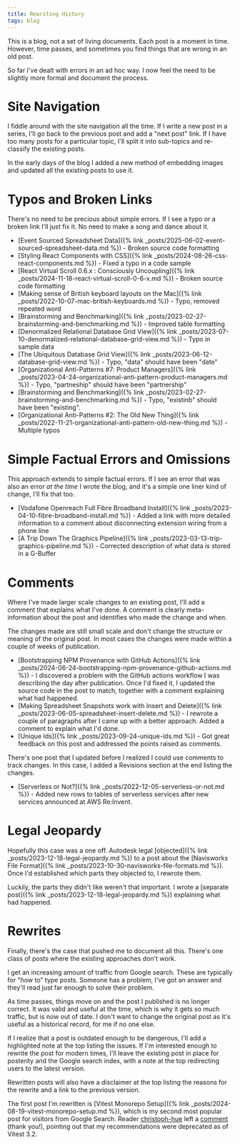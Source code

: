 ```yaml
---
title: Rewriting History
tags: blog
---
```


This is a blog, not a set of living documents. Each post is a moment in time. However, time passes, and sometimes you find things that are wrong in an old post. 

So far I've dealt with errors in an ad hoc way. I now feel the need to be slightly more formal and document the process.

# Site Navigation

I fiddle around with the site navigation all the time. If I write a new post in a series, I'll go back to the previous post and add a "next post" link. If I have too many posts for a particular topic, I'll split it into sub-topics and re-classify the existing posts. 

In the early days of the blog I added a new method of embedding images and updated all the existing posts to use it. 

# Typos and Broken Links

There's no need to be precious about simple errors. If I see a typo or a broken link I'll just fix it. No need to make a song and dance about it.

* [Event Sourced Spreadsheet Data]({% link _posts/2025-06-02-event-sourced-spreadsheet-data.md %}) - Broken source code formatting
* [Styling React Components with CSS]({% link _posts/2024-08-26-css-react-components.md %}) - Fixed a typo in a code sample
* [React Virtual Scroll 0.6.x : Consciously Uncoupling]({% link _posts/2024-11-18-react-virtual-scroll-0-6-x.md %}) - Broken source code formatting
* [Making sense of British keyboard layouts on the Mac]({% link _posts/2022-10-07-mac-british-keyboards.md %}) - Typo, removed repeated word
* [Brainstorming and Benchmarking]({% link _posts/2023-02-27-brainstorming-and-benchmarking.md %}) - Improved table formatting
* [Denormalized Relational Database Grid View]({% link _posts/2023-07-10-denormalized-relational-database-grid-view.md %}) - Typo in sample data
* [The Ubiquitous Database Grid View]({% link _posts/2023-06-12-database-grid-view.md %}) - Typo, "data" should have been "date"
* [Organizational Anti-Patterns #7: Product Managers]({% link _posts/2023-04-24-organizational-anti-pattern-product-managers.md %}) - Typo, "partneship" should have been "partnership"
* [Brainstorming and Benchmarking]({% link _posts/2023-02-27-brainstorming-and-benchmarking.md %}) - Typo, "existinb" should have been "existing".
* [Organizational Anti-Patterns #2: The Old New Thing]({% link _posts/2022-11-21-organizational-anti-pattern-old-new-thing.md %}) - Multiple typos

# Simple Factual Errors and Omissions

This approach extends to simple factual errors. If I see an error that was also an error *at the time* I wrote the blog, and it's a simple one liner kind of change, I'll fix that too.

* [Vodafone Openreach Full Fibre Broadband Install]({% link _posts/2023-04-10-fibre-broadband-install.md %}) - Added a link with more detailed information to a comment about disconnecting extension wiring from a phone line
* [A Trip Down The Graphics Pipeline]({% link _posts/2023-03-13-trip-graphics-pipeline.md %}) - Corrected description of what data is stored in a G-Buffer

# Comments

Where I've made larger scale changes to an existing post, I'll add a comment that explains what I've done. A comment is clearly meta-information about the post and identifies who made the change and when.

The changes made are still small scale and don't change the structure or meaning of the original post. In most cases the changes were made within a couple of weeks of publication. 

* [Bootstrapping NPM Provenance with GitHub Actions]({% link _posts/2024-06-24-bootstrapping-npm-provenance-github-actions.md %}) - I discovered a problem with the GitHub actions workflow I was describing the day after publication. Once I'd fixed it, I updated the source code in the post to match, together with a comment explaining what had happened. 
* [Making Spreadsheet Snapshots work with Insert and Delete]({% link _posts/2023-06-05-spreadsheet-insert-delete.md %}) - I rewrote a couple of paragraphs after I came up with a better approach. Added a comment to explain what I'd done. 
* [Unique Ids]({% link _posts/2023-09-24-unique-ids.md %}) - Got great feedback on this post and addressed the points raised as comments.

There's one post that I updated before I realized I could use comments to track changes. In this case, I added a Revisions section at the end listing the changes.
* [Serverless or Not?]({% link _posts/2022-12-05-serverless-or-not.md %}) - Added new rows to tables of serverless services after new services announced at AWS Re:Invent.

# Legal Jeopardy

Hopefully this case was a one off. Autodesk legal [objected]({% link _posts/2023-12-18-legal-jeopardy.md %}) to a post about the [Navisworks File Format]({% link _posts/2023-10-30-navisworks-file-formats.md %}). Once I'd established which parts they objected to, I rewrote them. 

Luckily, the parts they didn't like weren't that important. I wrote a [separate post]({% link _posts/2023-12-18-legal-jeopardy.md %}) explaining what had happened.

# Rewrites

Finally, there's the case that pushed me to document all this. There's one class of posts where the existing approaches don't work.

I get an increasing amount of traffic from Google search. These are typically for "how to" type posts. Someone has a problem, I've got an answer and they'll read just far enough to solve their problem. 

As time passes, things move on and the post I published is no longer correct. It was valid and useful at the time, which is why it gets so much traffic, but is now out of date. I don't want to change the original post as it's useful as a historical record, for me if no one else.

If I realize that a post is outdated enough to be dangerous, I'll add a highlighted note at the top listing the issues. If I'm interested enough to rewrite the post for modern times, I'll leave the existing post in place for posterity and the Google search index, with a note at the top redirecting users to the latest version. 

Rewritten posts will also have a disclaimer at the top listing the reasons for the rewrite and a link to the previous version.

The first post I'm rewritten is [Vitest Monorepo Setup]({% link _posts/2024-08-19-vitest-monorepo-setup.md %}), which is my second most popular post for visitors from Google Search. Reader [christoph-hue](https://github.com/christoph-hue) left a [comment](https://github.com/TheCandidStartup/TheCandidStartup.github.io/issues/42#issuecomment-3193623479) (thank you!), pointing out that my recommendations were deprecated as of Vitest 3.2. 
